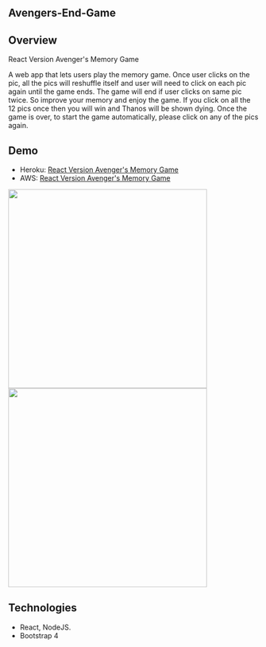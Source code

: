 ## Avengers-End-Game

## Overview
React Version Avenger's Memory Game

A web app that lets users play the memory game. Once user clicks on the pic, all the pics will reshuffle itself and user will need to click on each pic again until the game ends. The game will end if user clicks on same pic twice. So improve your memory and enjoy the game. If you click on all the 12 pics once then you will win and Thanos will be shown dying. Once the game is over, to start the game automatically, please click on any of the pics again.

## Demo
* Heroku: [React Version Avenger's Memory Game](https://avengersforever.herokuapp.com/)
* AWS: [React Version Avenger's Memory Game](https://master.doyzuaqbzaevh.amplifyapp.com/)


<img src="https://i.ibb.co/C2Y5PLQ/avengers50percent.png" width="400"/>
<img src="https://i.ibb.co/12LNQv0/avengers1.png" width="400"/>


## Technologies
* React, NodeJS.
* Bootstrap 4
